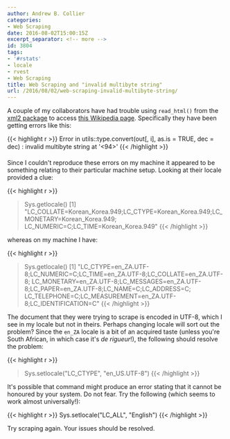 ```yaml
---
author: Andrew B. Collier
categories:
- Web Scraping
date: 2016-08-02T15:00:15Z
excerpt_separator: <!-- more -->
id: 3804
tags:
- '#rstats'
- locale
- rvest
- Web Scraping
title: Web Scraping and "invalid multibyte string"
url: /2016/08/02/web-scraping-invalid-multibyte-string/
---
```


A couple of my collaborators have had trouble using `read_html()` from the [xml2 package](https://cran.r-project.org/web/packages/xml2/index.html) to access [this Wikipedia page](https://en.wikipedia.org/wiki/List_of_countries_by_population_(United_Nations)). <!--more--> Specifically they have been getting errors like this:

{{< highlight r >}}
Error in utils::type.convert(out[, i], as.is = TRUE, dec = dec) :
  invalid multibyte string at '<e2><94>'
{{< /highlight >}}

Since I couldn't reproduce these errors on my machine it appeared to be something relating to their particular machine setup. Looking at their locale provided a clue:

{{< highlight r >}}
> Sys.getlocale()
[1] "LC_COLLATE=Korean_Korea.949;LC_CTYPE=Korean_Korea.949;LC_MONETARY=Korean_Korea.949;
LC_NUMERIC=C;LC_TIME=Korean_Korea.949"
{{< /highlight >}}

whereas on my machine I have:

{{< highlight r >}}
> Sys.getlocale()
[1] "LC_CTYPE=en_ZA.UTF-8;LC_NUMERIC=C;LC_TIME=en_ZA.UTF-8;LC_COLLATE=en_ZA.UTF-8;
LC_MONETARY=en_ZA.UTF-8;LC_MESSAGES=en_ZA.UTF-8;LC_PAPER=en_ZA.UTF-8;LC_NAME=C;LC_ADDRESS=C;
LC_TELEPHONE=C;LC_MEASUREMENT=en_ZA.UTF-8;LC_IDENTIFICATION=C"
{{< /highlight >}}

The document that they were trying to scrape is encoded in UTF-8, which I see in my locale but not in theirs. Perhaps changing locale will sort out the problem? Since the `en_ZA` locale is a bit of an acquired taste (unless you're South African, in which case it's _de rigueur_!), the following should resolve the problem:

{{< highlight r >}}
> Sys.setlocale("LC_CTYPE", "en_US.UTF-8")
{{< /highlight >}}

It's possible that command might produce an error stating that it cannot be honoured by your system. Do not fear. Try the following (which seems to work almost universally!):

{{< highlight r >}}
Sys.setlocale("LC_ALL", "English")
{{< /highlight >}}

Try scraping again. Your issues should be resolved.
